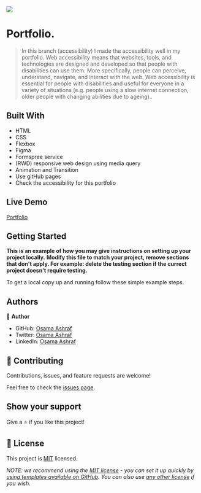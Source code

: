 ![](https://img.shields.io/badge/Microverse-blueviolet)

# Portfolio.

> In this branch (accessibility) I made the accessibility well in my portfolio. Web accessibility means that websites, tools, and technologies are designed and developed so that people with disabilities can use them. More specifically, people can perceive, understand, navigate, and interact with the web. Web accessibility is essential for people with disabilities and useful for everyone in a variety of situations (e.g. people using a slow internet connection, older people with changing abilities due to ageing)..

## Built With

- HTML
- CSS
- Flexbox
- Figma
- Formspree service
- (RWD) responsive web design using media query
- Animation and Transition
- Use gitHub pages
- Check the accessibility for this portfolio



## Live Demo


[Portfolio]( https://osamaashraf6.github.io/portfolio/)


## Getting Started

**This is an example of how you may give instructions on setting up your project locally.**
**Modify this file to match your project, remove sections that don't apply. For example: delete the testing section if the currect project doesn't require testing.**


To get a local copy up and running follow these simple example steps.



## Authors

👤 **Author**

- GitHub: [Osama Ashraf](https://github.com/osamaashraf6)
- Twitter: [Osama Ashraf](https://twitter.com/OsamaAshraf578?t=l75KjrhQgK4h-vSPfgk1gA&s=08)
- LinkedIn: [Osama Ashraf](https://www.linkedin.com/in/osama-salem-2a046b203)



## 🤝 Contributing

Contributions, issues, and feature requests are welcome!

Feel free to check the [issues page](../../issues/).

## Show your support

Give a ⭐️ if you like this project!



## 📝 License

This project is [MIT](./LICENSE) licensed.

_NOTE: we recommend using the [MIT license](https://choosealicense.com/licenses/mit/) - you can set it up quickly by [using templates available on GitHub](https://docs.github.com/en/communities/setting-up-your-project-for-healthy-contributions/adding-a-license-to-a-repository). You can also use [any other license](https://choosealicense.com/licenses/) if you wish._
